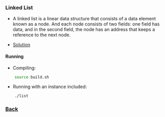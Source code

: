 ### Linked List
- A linked list is a linear data structure that consists of a data element known as a node. And each node consists of two fields: one field has data, and in the second field, the node has an address that keeps a reference to the next node.

- [Solution](list.cpp)

#### Running
- Compiling:
````bash
    source build.sh
````

- Running with an instance included:
````bash
    ./list
````

### [Back](../../README.md)